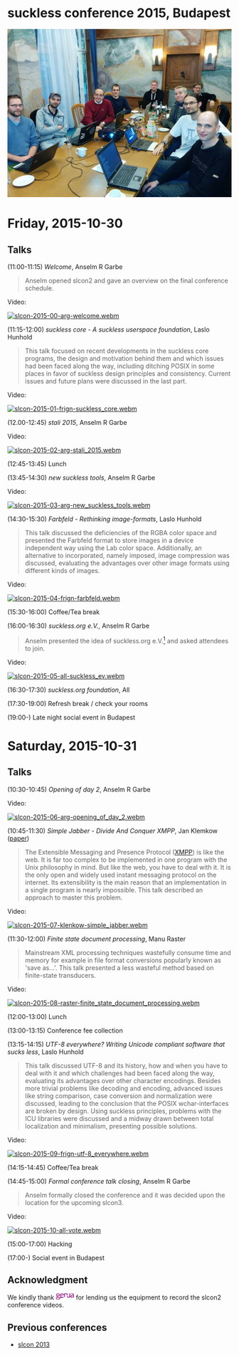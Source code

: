 suckless conference 2015, Budapest
==================================

[![slcon2015 group photo](slcon2015-s.png)](slcon2015.png)

Friday, 2015-10-30
==================

Talks
-----

(11:00-11:15) *Welcome*, Anselm R Garbe

> Anselm opened slcon2 and gave an overview on the final conference schedule.

Video:

[![slcon-2015-00-arg-welcome.webm](//dl.suckless.org/slcon/2015/slcon-2015-00-arg-welcome.png)](//dl.suckless.org/slcon/2015/slcon-2015-00-arg-welcome.webm)


(11:15-12:00) *suckless core - A suckless userspace foundation*, Laslo Hunhold

> This talk focused on recent developments in the suckless core
> programs, the design and motivation behind them and which issues had been
> faced along the way, including ditching POSIX in some places in favor of
> suckless design principles and consistency.
> Current issues and future plans were discussed in the last part.

Video:

[![slcon-2015-01-frign-suckless_core.webm](//dl.suckless.org/slcon/2015/slcon-2015-01-frign-suckless_core.png)](//dl.suckless.org/slcon/2015/slcon-2015-01-frign-suckless_core.webm)


(12.00-12:45) *stali 2015*, Anselm R Garbe

Video:

[![slcon-2015-02-arg-stali_2015.webm](//dl.suckless.org/slcon/2015/slcon-2015-02-arg-stali_2015.png)](//dl.suckless.org/slcon/2015/slcon-2015-02-arg-stali_2015.webm)


(12:45-13:45) Lunch

(13:45-14:30) *new suckless tools*, Anselm R Garbe

Video:

[![slcon-2015-03-arg-new_suckless_tools.webm](//dl.suckless.org/slcon/2015/slcon-2015-03-arg-new_suckless_tools.png)](//dl.suckless.org/slcon/2015/slcon-2015-03-arg-new_suckless_tools.webm)


(14:30-15:30) *Farbfeld - Rethinking image-formats*, Laslo Hunhold

> This talk discussed the deficiencies of the RGBA color space and
> presented the Farbfeld format to store images in a device independent
> way using the Lab color space.
> Additionally, an alternative to incorporated, namely imposed, image
> compression was discussed, evaluating the advantages over other image
> formats using different kinds of images.

Video:

[![slcon-2015-04-frign-farbfeld.webm](//dl.suckless.org/slcon/2015/slcon-2015-04-frign-farbfeld.png)](//dl.suckless.org/slcon/2015/slcon-2015-04-frign-farbfeld.webm)


(15:30-16:00) Coffee/Tea break

(16:00-16:30) *suckless.org e.V.*, Anselm R Garbe

> Anselm presented the idea of suckless.org e.V.[<sup>1</sup>][1] and asked
> attendees to join.

Video:

[![slcon-2015-05-all-suckless_ev.webm](//dl.suckless.org/slcon/2015/slcon-2015-05-all-suckless_ev.png)](//dl.suckless.org/slcon/2015/slcon-2015-05-all-suckless_ev.webm)


(16:30-17:30) *suckless.org foundation*, All

(17:30-19:00) Refresh break / check your rooms

(19:00-) Late night social event in Budapest


Saturday, 2015-10-31
====================

Talks
-----

(10:30-10:45) *Opening of day 2*, Anselm R Garbe

Video:

[![slcon-2015-06-arg-opening_of_day_2.webm](//dl.suckless.org/slcon/2015/slcon-2015-06-arg-opening_of_day_2.png)](//dl.suckless.org/slcon/2015/slcon-2015-06-arg-opening_of_day_2.webm)


(10:45-11:30) *Simple Jabber - Divide And Conquer XMPP*, Jan Klemkow ([paper](jan_on_sj.pdf))

> The Extensible Messaging and Presence Protocol ([XMPP][2]) is like the web. It is
> far too complex to be implemented in one program with the Unix philosophy in mind.
> But like the web, you have to deal with it. It is the only open
> and widely used instant messaging protocol on the internet.
> Its extensibility is the main reason that an implementation in a single
> program is nearly impossible. This talk described an approach to master this problem.

Video:

[![slcon-2015-07-klenkow-simple_jabber.webm](//dl.suckless.org/slcon/2015/slcon-2015-07-klenkow-simple_jabber.png)](//dl.suckless.org/slcon/2015/slcon-2015-07-klenkow-simple_jabber.webm)


(11:30-12:00) *Finite state document processing*, Manu Raster

> Mainstream XML processing techniques wastefully consume time
> and memory for example in file format conversions popularly
> known as 'save as...'. This talk presented a less
> wasteful method based on finite-state transducers.

Video:

[![slcon-2015-08-raster-finite_state_document_processing.webm](//dl.suckless.org/slcon/2015/slcon-2015-08-raster-finite_state_document_processing.png)](//dl.suckless.org/slcon/2015/slcon-2015-08-raster-finite_state_document_processing.webm)


(12:00-13:00) Lunch

(13:00-13:15) Conference fee collection

(13:15-14:15) *UTF-8 everywhere? Writing Unicode compliant software that sucks less*, Laslo Hunhold

> This talk discussed UTF-8 and its history, how and when you have to
> deal with it and which challenges had been faced along the way, evaluating
> its advantages over other character encodings.
> Besides more trivial problems like decoding and encoding, advanced
> issues like string comparison, case conversion and normalization were
> discussed, leading to the conclusion that the POSIX wchar-interfaces
> are broken by design.
> Using suckless principles, problems with the ICU libraries were discussed
> and a midway drawn between total localization and minimalism,
> presenting possible solutions.

Video:

[![slcon-2015-09-frign-utf-8_everywhere.webm](//dl.suckless.org/slcon/2015/slcon-2015-09-frign-utf-8_everywhere.png)](//dl.suckless.org/slcon/2015/slcon-2015-09-frign-utf-8_everywhere.webm)


(14:15-14:45) Coffee/Tea break

(14:45-15:00) *Formal conference talk closing*, Anselm R Garbe

> Anselm formally closed the conference and it was decided upon the location
> for the upcoming slcon3.

Video:

[![slcon-2015-10-all-vote.webm](//dl.suckless.org/slcon/2015/slcon-2015-10-all-vote.png)](//dl.suckless.org/slcon/2015/slcon-2015-10-all-vote.webm)


(15:00-17:00) Hacking

(17:00-) Social event in Budapest

Acknowledgment
--------------
We kindly thank [![genua GmbH](../genua.png)](http://www.genua.eu) for
lending us the equipment to record the slcon2 conference videos.

Previous conferences
--------------------
* [slcon 2013](../2013/)

[1]: https://en.wikipedia.org/wiki/Eingetragener_Verein
[2]: http://xmpp.org/
